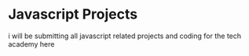 # Javascript Projects
 
i will be submitting all javascript related projects and coding for the tech academy here

